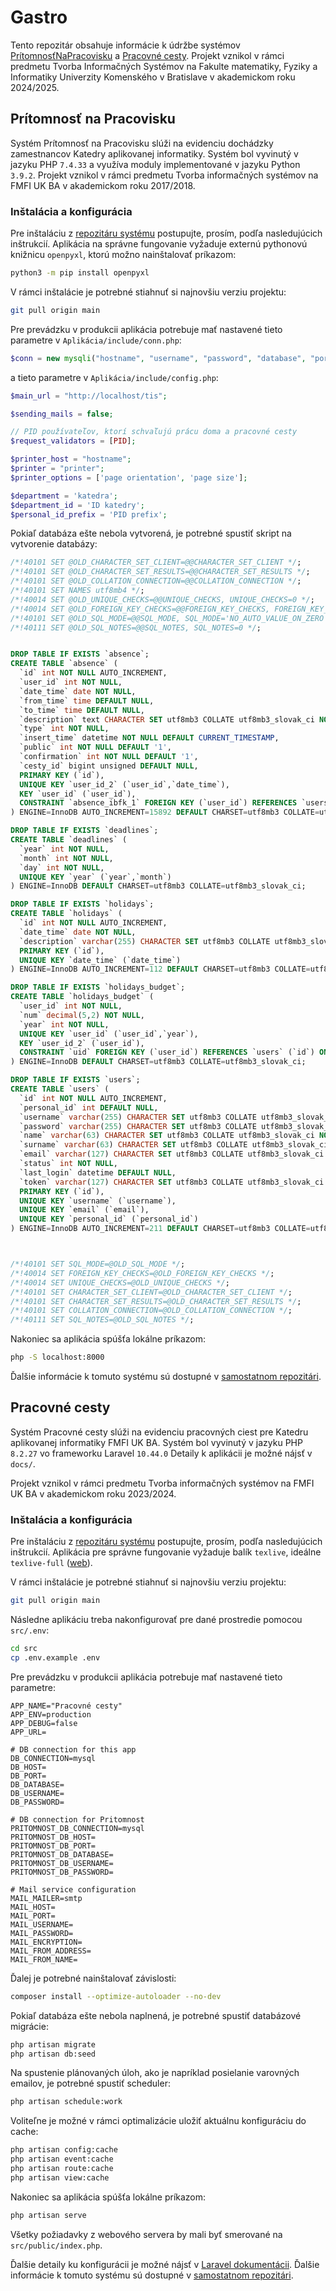 # Gastro

Tento repozitár obsahuje informácie k údržbe systémov [PrítomnosťNaPracovisku](https://github.com/TIS2017/PritomnostNaPracovisku) a [Pracovné cesty](https://github.com/TIS2023-FMFI/pracovne-cesty). Projekt vznikol v rámci predmetu Tvorba Informačných Systémov na Fakulte matematiky, Fyziky a Informatiky Univerzity Komenského v Bratislave v akademickom roku 2024/2025.

## Prítomnosť na Pracovisku

Systém Prítomnosť na Pracovisku slúži na evidenciu dochádzky zamestnancov Katedry aplikovanej informatiky.
Systém bol vyvinutý v jazyku PHP `7.4.33` a využíva moduly implementované v jazyku Python `3.9.2`.
Projekt vznikol v rámci predmetu Tvorba informačných systémov na FMFI UK BA v akademickom roku 2017/2018.

### Inštalácia a konfigurácia
Pre inštaláciu z [repozitáru systému](https://github.com/TIS2017/PritomnostNaPracovisku) postupujte, prosím, podľa nasledujúcich inštrukcií.
Aplikácia na správne fungovanie vyžaduje externú pythonovú knižnicu `openpyxl`, ktorú možno nainštalovať príkazom:
```zsh
python3 -m pip install openpyxl
```

V rámci inštalácie je potrebné stiahnuť si najnovšiu verziu projektu:
```sh
git pull origin main
```

Pre prevádzku v produkcii aplikácia potrebuje mať nastavené tieto parametre v `Aplikácia/include/conn.php`:
```php
$conn = new mysqli("hostname", "username", "password", "database", "port");
```
a tieto parametre v `Aplikácia/include/config.php`:
```php
$main_url = "http://localhost/tis";

$sending_mails = false;

// PID používateľov, ktorí schvaľujú prácu doma a pracovné cesty
$request_validators = [PID];

$printer_host = "hostname";
$printer = "printer";
$printer_options = ['page orientation', 'page size'];

$department = 'katedra';
$department_id = 'ID katedry';
$personal_id_prefix = 'PID prefix';
```

Pokiaľ databáza ešte nebola vytvorená, je potrebné spustiť skript na vytvorenie databázy:
```sql
/*!40101 SET @OLD_CHARACTER_SET_CLIENT=@@CHARACTER_SET_CLIENT */;
/*!40101 SET @OLD_CHARACTER_SET_RESULTS=@@CHARACTER_SET_RESULTS */;
/*!40101 SET @OLD_COLLATION_CONNECTION=@@COLLATION_CONNECTION */;
/*!40101 SET NAMES utf8mb4 */;
/*!40014 SET @OLD_UNIQUE_CHECKS=@@UNIQUE_CHECKS, UNIQUE_CHECKS=0 */;
/*!40014 SET @OLD_FOREIGN_KEY_CHECKS=@@FOREIGN_KEY_CHECKS, FOREIGN_KEY_CHECKS=0 */;
/*!40101 SET @OLD_SQL_MODE=@@SQL_MODE, SQL_MODE='NO_AUTO_VALUE_ON_ZERO' */;
/*!40111 SET @OLD_SQL_NOTES=@@SQL_NOTES, SQL_NOTES=0 */;


DROP TABLE IF EXISTS `absence`;
CREATE TABLE `absence` (
  `id` int NOT NULL AUTO_INCREMENT,
  `user_id` int NOT NULL,
  `date_time` date NOT NULL,
  `from_time` time DEFAULT NULL,
  `to_time` time DEFAULT NULL,
  `description` text CHARACTER SET utf8mb3 COLLATE utf8mb3_slovak_ci NOT NULL,
  `type` int NOT NULL,
  `insert_time` datetime NOT NULL DEFAULT CURRENT_TIMESTAMP,
  `public` int NOT NULL DEFAULT '1',
  `confirmation` int NOT NULL DEFAULT '1',
  `cesty_id` bigint unsigned DEFAULT NULL,
  PRIMARY KEY (`id`),
  UNIQUE KEY `user_id_2` (`user_id`,`date_time`),
  KEY `user_id` (`user_id`),
  CONSTRAINT `absence_ibfk_1` FOREIGN KEY (`user_id`) REFERENCES `users` (`id`) ON DELETE CASCADE ON UPDATE CASCADE
) ENGINE=InnoDB AUTO_INCREMENT=15892 DEFAULT CHARSET=utf8mb3 COLLATE=utf8mb3_slovak_ci;

DROP TABLE IF EXISTS `deadlines`;
CREATE TABLE `deadlines` (
  `year` int NOT NULL,
  `month` int NOT NULL,
  `day` int NOT NULL,
  UNIQUE KEY `year` (`year`,`month`)
) ENGINE=InnoDB DEFAULT CHARSET=utf8mb3 COLLATE=utf8mb3_slovak_ci;

DROP TABLE IF EXISTS `holidays`;
CREATE TABLE `holidays` (
  `id` int NOT NULL AUTO_INCREMENT,
  `date_time` date NOT NULL,
  `description` varchar(255) CHARACTER SET utf8mb3 COLLATE utf8mb3_slovak_ci NOT NULL,
  PRIMARY KEY (`id`),
  UNIQUE KEY `date_time` (`date_time`)
) ENGINE=InnoDB AUTO_INCREMENT=112 DEFAULT CHARSET=utf8mb3 COLLATE=utf8mb3_slovak_ci;

DROP TABLE IF EXISTS `holidays_budget`;
CREATE TABLE `holidays_budget` (
  `user_id` int NOT NULL,
  `num` decimal(5,2) NOT NULL,
  `year` int NOT NULL,
  UNIQUE KEY `user_id` (`user_id`,`year`),
  KEY `user_id_2` (`user_id`),
  CONSTRAINT `uid` FOREIGN KEY (`user_id`) REFERENCES `users` (`id`) ON DELETE CASCADE ON UPDATE CASCADE
) ENGINE=InnoDB DEFAULT CHARSET=utf8mb3 COLLATE=utf8mb3_slovak_ci;

DROP TABLE IF EXISTS `users`;
CREATE TABLE `users` (
  `id` int NOT NULL AUTO_INCREMENT,
  `personal_id` int DEFAULT NULL,
  `username` varchar(255) CHARACTER SET utf8mb3 COLLATE utf8mb3_slovak_ci NOT NULL,
  `password` varchar(255) CHARACTER SET utf8mb3 COLLATE utf8mb3_slovak_ci NOT NULL,
  `name` varchar(63) CHARACTER SET utf8mb3 COLLATE utf8mb3_slovak_ci NOT NULL,
  `surname` varchar(63) CHARACTER SET utf8mb3 COLLATE utf8mb3_slovak_ci NOT NULL,
  `email` varchar(127) CHARACTER SET utf8mb3 COLLATE utf8mb3_slovak_ci NOT NULL,
  `status` int NOT NULL,
  `last_login` datetime DEFAULT NULL,
  `token` varchar(127) CHARACTER SET utf8mb3 COLLATE utf8mb3_slovak_ci DEFAULT NULL,
  PRIMARY KEY (`id`),
  UNIQUE KEY `username` (`username`),
  UNIQUE KEY `email` (`email`),
  UNIQUE KEY `personal_id` (`personal_id`)
) ENGINE=InnoDB AUTO_INCREMENT=211 DEFAULT CHARSET=utf8mb3 COLLATE=utf8mb3_slovak_ci;



/*!40101 SET SQL_MODE=@OLD_SQL_MODE */;
/*!40014 SET FOREIGN_KEY_CHECKS=@OLD_FOREIGN_KEY_CHECKS */;
/*!40014 SET UNIQUE_CHECKS=@OLD_UNIQUE_CHECKS */;
/*!40101 SET CHARACTER_SET_CLIENT=@OLD_CHARACTER_SET_CLIENT */;
/*!40101 SET CHARACTER_SET_RESULTS=@OLD_CHARACTER_SET_RESULTS */;
/*!40101 SET COLLATION_CONNECTION=@OLD_COLLATION_CONNECTION */;
/*!40111 SET SQL_NOTES=@OLD_SQL_NOTES */;
```

Nakoniec sa aplikácia spúšťa lokálne príkazom:
```sh
php -S localhost:8000
```

Ďalšie informácie k tomuto systému sú dostupné v [samostatnom repozitári](https://github.com/TIS2017/PritomnostNaPracovisku).

## Pracovné cesty

Systém Pracovné cesty slúži na evidenciu pracovných ciest pre Katedru aplikovanej informatiky FMFI UK BA.
Systém bol vyvinutý v jazyku PHP `8.2.27` vo frameworku Laravel `10.44.0`
Detaily k aplikácii je možné nájsť v `docs/`.

Projekt vznikol v rámci predmetu Tvorba informačných systémov na FMFI UK BA v akademickom roku 2023/2024.

### Inštalácia a konfigurácia
Pre inštaláciu z [repozitáru systému](https://github.com/TIS2023-FMFI/pracovne-cesty) postupujte, prosím, podľa nasledujúcich inštrukcií.
Aplikácia pre správne fungovanie vyžaduje balík `texlive`, ideálne `texlive-full` 
([web](https://www.tug.org/texlive/)).

V rámci inštalácie je potrebné stiahnuť si najnovšiu verziu projektu:
```sh
git pull origin main
```

Následne aplikáciu treba nakonfigurovať pre dané prostredie pomocou `src/.env`:
```sh
cd src
cp .env.example .env
```
Pre prevádzku v produkcii aplikácia potrebuje mať nastavené tieto parametre:
```dotenv
APP_NAME="Pracovné cesty"
APP_ENV=production
APP_DEBUG=false
APP_URL=

# DB connection for this app
DB_CONNECTION=mysql
DB_HOST=
DB_PORT=
DB_DATABASE=
DB_USERNAME=
DB_PASSWORD=

# DB connection for Pritomnost
PRITOMNOST_DB_CONNECTION=mysql
PRITOMNOST_DB_HOST=
PRITOMNOST_DB_PORT=
PRITOMNOST_DB_DATABASE=
PRITOMNOST_DB_USERNAME=
PRITOMNOST_DB_PASSWORD=

# Mail service configuration
MAIL_MAILER=smtp
MAIL_HOST=
MAIL_PORT=
MAIL_USERNAME=
MAIL_PASSWORD=
MAIL_ENCRYPTION=
MAIL_FROM_ADDRESS=
MAIL_FROM_NAME=
```

Ďalej je potrebné nainštalovať závislosti:
```sh
composer install --optimize-autoloader --no-dev
```

Pokiaľ databáza ešte nebola naplnená, je potrebné spustiť databázové migrácie:
```sh
php artisan migrate
php artisan db:seed
```

Na spustenie plánovaných úloh, ako je napríklad posielanie varovných emailov, je potrebné spustiť scheduler:
```sh
php artisan schedule:work
```

Voliteľne je možné v rámci optimalizácie uložiť aktuálnu konfiguráciu do cache:
```sh
php artisan config:cache
php artisan event:cache
php artisan route:cache
php artisan view:cache
```

Nakoniec sa aplikácia spúšťa lokálne príkazom:
```sh
php artisan serve
```

Všetky požiadavky z webového servera by mali byť smerované na `src/public/index.php`.

Ďalšie detaily ku konfigurácii je možné nájsť v [Laravel dokumentácii](https://laravel.com/docs/10.x/deployment).
Ďalšie informácie k tomuto systému sú dostupné v [samostatnom repozitári](https://github.com/TIS2023-FMFI/pracovne-cesty).
